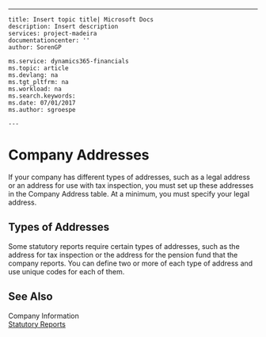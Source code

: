 ---
    title: Insert topic title| Microsoft Docs
    description: Insert description
    services: project-madeira
    documentationcenter: ''
    author: SorenGP

    ms.service: dynamics365-financials
    ms.topic: article
    ms.devlang: na
    ms.tgt_pltfrm: na
    ms.workload: na
    ms.search.keywords:
    ms.date: 07/01/2017
    ms.author: sgroespe

    ---
# Company Addresses
If your company has different types of addresses, such as a legal address or an address for use with tax inspection, you must set up these addresses in the Company Address table. At a minimum, you must specify your legal address.  
  
## Types of Addresses  
 Some statutory reports require certain types of addresses, such as the address for tax inspection or the address for the pension fund that the company reports. You can define two or more of each type of address and use unique codes for each of them.  
  
## See Also  
 Company Information   
 [Statutory Reports](../FullExperience/statutory-reports.md)